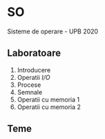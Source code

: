 # SO
Sisteme de operare - UPB 2020

## Laboratoare
1. Introducere
2. Operatii *I/O*
3. Procese
4. Semnale
5. Operatii cu memoria 1
6. Operatii cu memoria 2

## Teme
